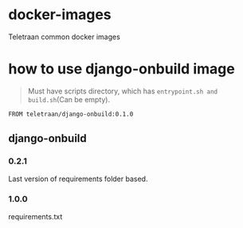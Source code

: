 # docker-images
Teletraan common docker images

# how to use django-onbuild image

> Must have scripts directory, which has `entrypoint.sh and build.sh`(Can be empty).

```
FROM teletraan/django-onbuild:0.1.0
```

## django-onbuild

### 0.2.1 

Last version of requirements folder based. 


### 1.0.0

requirements.txt
